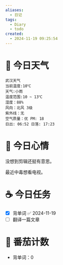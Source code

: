 ```yaml
---
aliases:
  - 日记
tags:
  - Diary
  - todo
created:
  - 2024-11-19 09:25:54
---
```

# 🌅 今日天气

``` 
武汉天气
当前温度:10℃
天气:小雨
温度范围:10 ~ 13℃
湿度：88%
风向：北风 3级
紫外线：无
空气质量：优 PM: 18
日出: 06:52 日落: 17:23
```

# 🍋 今日心情

没想到剪辑还挺有意思。

最近中毒想看电视。

# ☕ 今日任务

- [x] 背单词 ✅ 2024-11-19
- [ ] 翻译一篇文章

# 🍅 番茄计数

- 背单词：0
